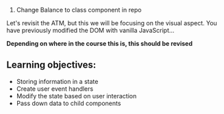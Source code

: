 1. Change Balance to class component in repo

Let's revisit the ATM, but this we will be focusing on the visual aspect. You have previously modified the DOM with vanilla JavaScript...

**Depending on where in the course this is, this should be revised**

## Learning objectives:
- Storing information in a state
- Create user event handlers
- Modify the state based on user interaction
- Pass down data to child components